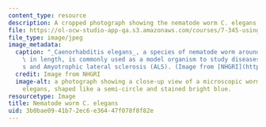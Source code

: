 ```yaml
---
content_type: resource
description: A cropped photograph showing the nematode worm C. elegans.
file: https://ol-ocw-studio-app-qa.s3.amazonaws.com/courses/7-345-using-simple-organisms-to-model-human-diseases-spring-2013/3b0bae0941b72ec6e36447f078f8f82e_7-345s13-th.jpg
file_type: image/jpeg
image_metadata:
  caption: "_Caenorhabditis elegans_, a species of nematode worm around 1 millimeter\
    \ in length, is commonly used as a model organism to study diseases such as Alzheimer\u2019\
    s and Amyotrophic lateral sclerosis (ALS). (Image from [NHGRI](http://www.genome.gov/).)"
  credit: Image from NHGRI
  image-alt: a photograph showing a close-up view of a microscopic worm, called C.
    elegans, shaped like a semi-circle and stained bright blue.
resourcetype: Image
title: Nematode worm C. elegans
uid: 3b0bae09-41b7-2ec6-e364-47f078f8f82e
---
```

